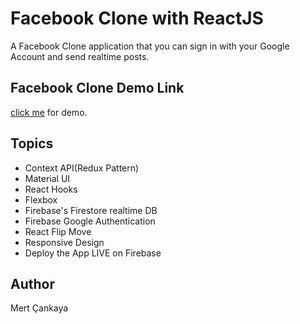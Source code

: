 # Facebook Clone with ReactJS
A Facebook Clone application that you can sign in with your Google Account and send realtime posts.

## Facebook Clone Demo Link
<a href="https://facebook-clone-826d8.web.app/">click me</a> for demo.


## Topics
+ Context API(Redux Pattern)
+ Material UI
+ React Hooks
+ Flexbox
+ Firebase's Firestore realtime DB
+ Firebase Google Authentication
+ React Flip Move
+ Responsive Design 
+ Deploy the App LIVE on Firebase

## Author
Mert Çankaya




